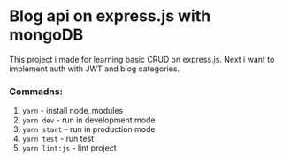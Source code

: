# Blog api on express.js with mongoDB

This project i made for learning basic CRUD on express.js. Next i want to implement auth with JWT and blog categories.

### Commadns:

1. `yarn` - install node_modules
2. `yarn dev` - run in development mode
3. `yarn start` - run in production mode
4. `yarn test` - run test
5. `yarn lint:js` - lint project
